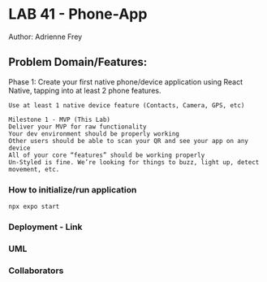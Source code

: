 # LAB 41 - Phone-App

Author: Adrienne Frey

## Problem Domain/Features:

   Phase 1:
    Create your first native phone/device application using React Native, tapping into at least 2 phone features.

    Use at least 1 native device feature (Contacts, Camera, GPS, etc)

    Milestone 1 - MVP (This Lab)
    Deliver your MVP for raw functionality
    Your dev environment should be properly working
    Other users should be able to scan your QR and see your app on any device
    All of your core “features” should be working properly
    Un-Styled is fine. We’re looking for things to buzz, light up, detect movement, etc.
  
### How to initialize/run application

    npx expo start

### Deployment - Link

### UML

### Collaborators

